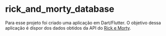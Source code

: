 # rick_and_morty_database

Para esse projeto foi criado uma aplicação em Dart/Flutter.
O objetivo dessa aplicação é dispor dos dados obtidos da API do [Rick e Morty]([url](https://rickandmortyapi.com/)https://rickandmortyapi.com/). 

